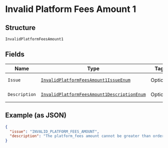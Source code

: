 
# Invalid Platform Fees Amount 1

## Structure

`InvalidPlatformFeesAmount1`

## Fields

| Name | Type | Tags | Description | Getter | Setter |
|  --- | --- | --- | --- | --- | --- |
| `Issue` | [`InvalidPlatformFeesAmount1IssueEnum`](../../doc/models/invalid-platform-fees-amount-1-issue-enum.md) | Optional | - | InvalidPlatformFeesAmount1IssueEnum getIssue() | setIssue(InvalidPlatformFeesAmount1IssueEnum issue) |
| `Description` | [`InvalidPlatformFeesAmount1DescriptionEnum`](../../doc/models/invalid-platform-fees-amount-1-description-enum.md) | Optional | - | InvalidPlatformFeesAmount1DescriptionEnum getDescription() | setDescription(InvalidPlatformFeesAmount1DescriptionEnum description) |

## Example (as JSON)

```json
{
  "issue": "INVALID_PLATFORM_FEES_AMOUNT",
  "description": "The platform_fees amount cannot be greater than order amount."
}
```

